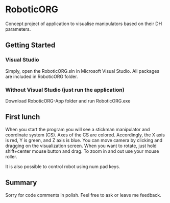 # RoboticORG
Concept project of application to visualise manipulators based on their DH parameters.

## Getting Started

### Visual Studio
Simply, open the RoboticORG.sln in Microsoft Visual Studio. All packages are included in RoboticORG folder.

### Without Visual Studio (just run the application)

Download RoboticORG-App folder and run RoboticORG.exe

## First lunch

When you start the program you will see a stickman manipulator and coordinate system (CS). Axes of the CS are colored. Accordingly, the X axis is red, Y is green, and Z axis is blue. You can move camera by clicking and dragging on the visualization screen. When you want to rotate, just hold shift+center mouse button and drag. To zoom in and out use your mouse roller.

It is also possible to control robot using num pad keys. 

## Summary
Sorry for code comments in polish. Feel free to ask or leave me feedback.



